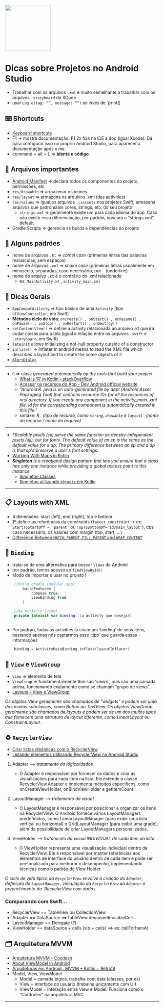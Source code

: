 <img src='https://img.shields.io/badge/Android-34A853?style=flat&logo=android&logoColor=white' width='150px'>

# Dicas sobre Projetos no Android Studio

- Trabalhar com os arquivos `.xml` é muito semelhante à trabalhar com os arquivos `.storyboard` do XCode 
- usar `Log.e(tag: “”, message: “”)` ao inves de `print()

## ⌨️ Shortcuts
- [Keyboard shortcuts](https://developer.android.com/studio/intro/keyboard-shortcuts?hl=pt-br)
- F1 => mostra documentação. F1 2x fixa na IDE a doc (igual Xcode). Dá para configurar isso no proprio Android Studio, para aparecer a documentação após x ms.
- command + alt + L => **identa o código**

## 📂 Arquivos importantes 
- [Android Manifest](https://developer.android.com/guide/topics/manifest/manifest-intro?hl=pt-br) => declara todos os componentes do projeto, permissões, etc
- `res/drawable` => armazenar os icones
- `res/layout` => armazena os arquivos .xml (das activities)
- `res/values` => igual os arquivos `.cxassets` nos projetos Swift, armazena arquivos que padronizam cores, strings, etc, do seu projeto
    - `strings.xml` => geralmente existe um para cada idioma do app. Caso não existir essa diferenciação, por padrão, buscará o “strings.xml” default
- Gradle Scripts => gerencia as builds e dependências do projeto

## 📝 Alguns padrões
- nome de arquivos `.kt` => *camel case* (primeiras letras das palavras maiusculas, sem espaços)
- nome de arquivos `.xml` => *snake case* (primeiras letras usualmente em minusculo, separadas, caso necessário, por `_` (underline)
- nome do arquivo `.kt` é o contrário do .xml relacionado
    - ex: `MainActivity.kt` , `activity_main.xml`

## 💎 Dicas Gerais

- `AppCompatActivity` => tipo básico de uma `Activity` (tipo `UIViewController`, em Swift)
- **Métodos ciclo de vida**: `onCreate() , onStart() , onResume() , onPause() , onStop() , onRestart() , onDestroy()`
- `setContentView()` => define a activity relacionada ao arquivo .kt que irá codar coisas para a tela (igual a relação entre os arquivos `.swift` e `.storyboard`, em Swift)
- `lateinit` allows initializing a not-null property outside of a constructor 
- `inflate()` => Inflater in android means to read the XML file which describes a layout and to create the some objects of it
- [`AlertDialog`](https://www.digitalocean.com/community/tutorials/android-alert-dialog-using-kotlin)
---
- `R` => *class generated automatically by the tools that build your project*
    - [What is 'R' in Kotlin - stackOverflow](https://stackoverflow.com/questions/63333247/whats-r-in-kotlin-android-studio)
    - [Acessar os recursos do App - Dev Android official website](https://developer.android.com/guide/topics/resources/providing-resources?hl=pt-br#Accessing)
    - *“Android R. java is an auto-generated file by aapt (Android Asset Packaging Tool) that contains resource IDs for all the resources of res/ directory. If you create any component in the activity_main. xml file, id for the corresponding component is automatically created in this file.”*
    - sintaxe: *R  . (tipo de recurso, como `string`, `drawable` e `layout`)  . (nome do recurso / nome do arquivo)*
---
- ***Scalable pixels* (`sp`) serve the same function as density-independent pixels (`dp`), but for fonts. The default value of an sp is the same as the default value for a dp. The primary difference between an sp and a dp is that sp's preserve a user's font settings.*
- [Working With Maps in Kotlin](https://www.baeldung.com/kotlin/maps)
- ***Singleton** is a creational design pattern that lets you ensure that a class has only one instance while providing a global access point to this instance*
    - [Singleton Classes](https://www.baeldung.com/kotlin/singleton-classes)
    - [Singleton utilizando `objects` em Kotlin](https://medium.com/@jeffersontpadua/padrão-singleton-simplificado-utilizando-objects-em-kotlin-e1bc0faeb64e)
---

## 📋 Layouts with XML
- 4 dimensões: start (left), end (right), top e bottom           
- 1º definir as referências da constraints (`layout_constraint` -> ex: `StartToStartOff = 'parent'` ou `TopToBottomOf='id/main_layout'`), dps caso necessário, os valores com margin (top, start, …)
- [Difference Between `MATCH_PARENT`, `FILL_PARENT` and `WRAP_CONTENT`](https://www.geeksforgeeks.org/android-difference-between-match_parent-fill_parent-and-wrap_content/)

## 🔑 `Binding`
- trata-se de uma alternativa para buscar `Views` do Android
- por padrão, temos acesso ao `findViewById()`
- Modo de importar e usar no projeto !
```kotlin
    //build.gradle (Module :app)
        buildFeatures {
            compose true
            viewBinding true
        }
```
```kotlin
    //Na activity (view)
    private lateinit var binding: (a activity que desejar) 
    
```
- Por padrao, todas as activities ja criam um ‘binding’ de seus itens, bastando apenas nós captarmos esse ‘tipo’ que guarda essas informações
```kotlin
    binding = ActivityMainBinding.inflate(layoutInflater)
```

## 📜 `View` e `ViewGroup`
- `View` => elemento de tela
- `ViewGroup` => fundamentalmente tbm são ‘view’s’, mas são uma camada acima, funcionando exatamente como se chamam “grupo de views”.
- [Layouts - View e ViewGroup](https://developer.android.com/guide/topics/ui/declaring-layout?hl=pt-br)

*Os objetos View geralmente são chamados de "widgets" e podem ser uma das muitas subclasses, como Button ou TextView. Os objetos ViewGroup geralmente são chamados de layouts e podem ser de um dos muitos tipos que fornecem uma estrutura de layout diferente, como LinearLayout ou ConstraintLayout .*

## ♻️ `RecyclerView`
- [Criar listas dinâmicas com o RecyclerView](https://developer.android.com/develop/ui/views/layout/recyclerview?hl=pt-br)
- [Listando elementos utilizando RecyclerView no Android Studio](https://www.youtube.com/watch?v=za4kz4j3Z7w)

1. Adapter —> _tratamento da lógica/dados_ 
    - O Adapter é responsável por fornecer os dados e criar as visualizações para cada item na lista. Ele estende a classe RecyclerView.Adapter e implementa métodos específicos, como onCreateViewHolder, onBindViewHolder e getItemCount.

2. LayoutManager —> _tratamento do visual_
    - O LayoutManager é responsável por posicionar e organizar os itens na RecyclerView. O Android fornece vários LayoutManagers predefinidos, como LinearLayoutManager (para exibir uma lista vertical ou horizontal) e GridLayoutManager (para exibir uma grade), além da possibilidade de criar LayoutManagers personalizados.

3. ViewHolder —> _tratamento do visual INDIVIDUAL de cada item da lista_
    - O ViewHolder representa uma visualização individual dentro da RecyclerView. Ele é responsável por manter referências aos elementos de interface do usuário dentro de cada item e pode ser personalizado para melhorar o desempenho, implementando técnicas como o padrão de View Holder.
  
_O ciclo de vida típico da `RecyclerView` envolve a criação do `Adapter`, definição do `LayoutManager`, vinculação da `RecyclerView` ao `Adapter` e preenchimento da `RecyclerView com dados._

### Comparando com Swift…

- RecyclerView == TableView ou CollectionView
- Adapter == DataSource ==> tableView.dequeueReusableCell …
- LayoutManager == Delegate (?)
- ViewHolder == dataSource + cells (xib + cells) ==> ex: cellForItemAt

## 🗂 Arquitetura **MVVM**
- [Arquitetura MVVM - Coodesh](https://coodesh.com/blog/dicionario/o-que-e-arquitetura-mvvm/)
- [About ViewModel in Android](https://www.youtube.com/watch?v=v32hSKtlH9A)
- [Arquiteturas em Android : MVVM + Kotlin + Retrofit](https://othiagosouto.medium.com/arquiteturas-em-android-mvvm-kotlin-retrofit-parte-1-2ac77c8a26)
- Model, View, ViewModel
    - Model = camada lógica, trabalha com data (classes, por ex)
    - View = interface do usuário (trabalha unicamente com UI)
    - ViewModel = interação entre View e Model. Funciona como o “Controller” na arquitetura MVC
---
